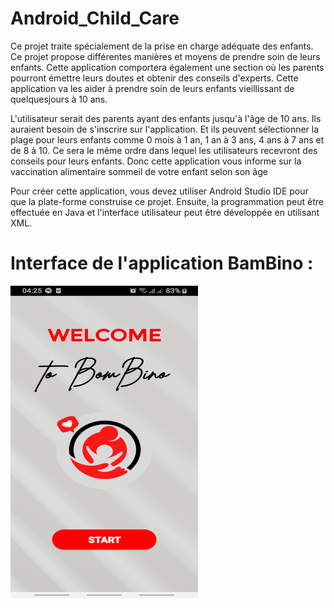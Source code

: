 # Android_Child_Care

Ce projet traite spécialement de la prise en charge adéquate des enfants. Ce projet propose différentes manières et moyens de prendre soin de leurs enfants.
Cette application comportera également une section où les parents pourront émettre leurs doutes et obtenir des conseils d'experts. Cette application va les aider à
prendre soin de leurs enfants vieillissant de quelquesjours à 10 ans.

L'utilisateur serait des parents ayant des enfants jusqu'à l'âge de 10 ans. Ils auraient besoin de s'inscrire sur l'application. Et ils peuvent sélectionner la plage pour leurs enfants comme 0
mois à 1 an, 1 an à 3 ans, 4 ans à 7 ans et de 8 à 10. Ce sera le même ordre dans lequel les utilisateurs recevront des conseils pour leurs enfants. Donc cette application vous informe sur
la vaccination alimentaire sommeil de votre enfant selon son âge

Pour créer cette application, vous devez utiliser Android Studio IDE pour que la plate-forme construise ce projet. Ensuite, la programmation peut être effectuée en Java et l'interface
utilisateur peut être développée en utilisant XML.

# Interface de l'application BamBino :
<img src="app/src/main/res/interface/start.jpg" width="300" height="500">
